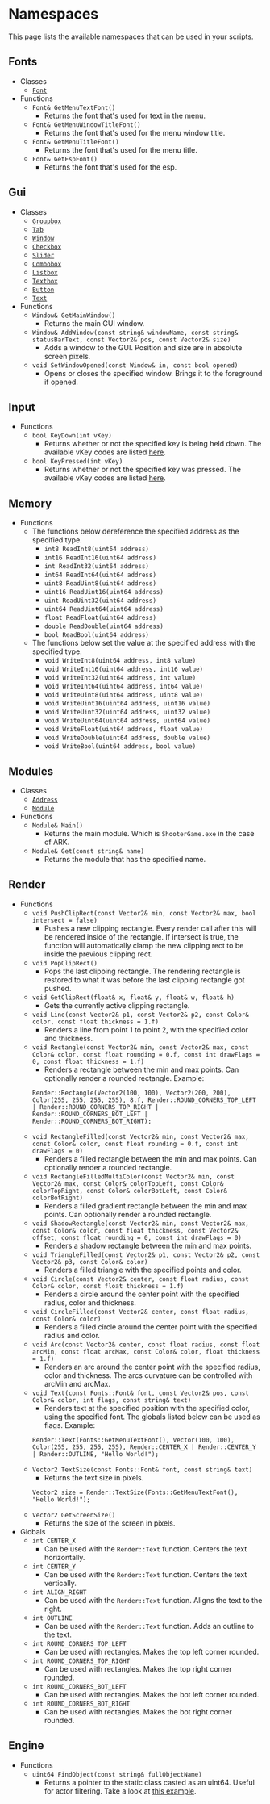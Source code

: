 # Namespaces
This page lists the available namespaces that can be used in your scripts.

## Fonts
- Classes
    - [`Font`](/classes?id=font)
- Functions
    - `Font& GetMenuTextFont()`
        - Returns the font that's used for text in the menu.
    - `Font& GetMenuWindowTitleFont()`
        - Returns the font that's used for the menu window title.
    - `Font& GetMenuTitleFont()`
        - Returns the font that's used for the menu title.
    - `Font& GetEspFont()`
        - Returns the font that's used for the esp.

## Gui
- Classes
    - [`Groupbox`](/classes?id=groupbox)
    - [`Tab`](/classes?id=tab)
    - [`Window`](/classes?id=window)
    - [`Checkbox`](/classes?id=checkbox)
    - [`Slider`](/classes?id=slider)
    - [`Combobox`](/classes?id=combobox)
    - [`Listbox`](/classes?id=listbox)
    - [`Textbox`](/classes?id=textbox)
    - [`Button`](/classes?id=button)
    - [`Text`](/classes?id=text)
- Functions
    - `Window& GetMainWindow()`
        - Returns the main GUI window.
    - `Window& AddWindow(const string& windowName, const string& statusBarText, const Vector2& pos, const Vector2& size)`
        - Adds a window to the GUI. Position and size are in absolute screen pixels.
    - `void SetWindowOpened(const Window& in, const bool opened)`
        - Opens or closes the specified window. Brings it to the foreground if opened.

## Input
- Functions
    - `bool KeyDown(int vKey)`
        - Returns whether or not the specified key is being held down. The available vKey codes are listed [here](https://learn.microsoft.com/en-us/windows/win32/inputdev/virtual-key-codes).
    - `bool KeyPressed(int vKey)`
        - Returns whether or not the specified key was pressed. The available vKey codes are listed [here](https://learn.microsoft.com/en-us/windows/win32/inputdev/virtual-key-codes).

## Memory
- Functions
    - The functions below dereference the specified address as the specified type.
        - `int8 ReadInt8(uint64 address)`
        - `int16 ReadInt16(uint64 address)`
        - `int ReadInt32(uint64 address)`
        - `int64 ReadInt64(uint64 address)`
        - `uint8 ReadUint8(uint64 address)`
        - `uint16 ReadUint16(uint64 address)`
        - `uint ReadUint32(uint64 address)`
        - `uint64 ReadUint64(uint64 address)`
        - `float ReadFloat(uint64 address)`
        - `double ReadDouble(uint64 address)`
        - `bool ReadBool(uint64 address)`
    - The functions below set the value at the specified address with the specified type.
        - `void WriteInt8(uint64 address, int8 value)`
        - `void WriteInt16(uint64 address, int16 value)`
        - `void WriteInt32(uint64 address, int value)`
        - `void WriteInt64(uint64 address, int64 value)`
        - `void WriteUint8(uint64 address, uint8 value)`
        - `void WriteUint16(uint64 address, uint16 value)`
        - `void WriteUint32(uint64 address, uint32 value)`
        - `void WriteUint64(uint64 address, uint64 value)`
        - `void WriteFloat(uint64 address, float value)`
        - `void WriteDouble(uint64 address, double value)`
        - `void WriteBool(uint64 address, bool value)`

## Modules
- Classes
    - [`Address`](/classes?id=address)
    - [`Module`](/classes?id=module)
- Functions
    - `Module& Main()`
        - Returns the main module. Which is `ShooterGame.exe` in the case of ARK.
    - `Module& Get(const string& name)`
        - Returns the module that has the specified name.

## Render
- Functions
    - `void PushClipRect(const Vector2& min, const Vector2& max, bool intersect = false)`
        - Pushes a new clipping rectangle. Every render call after this will be rendered inside of the rectangle. If intersect is true, the function will automatically clamp the new clipping rect to be inside the previous clipping rect.
    - `void PopClipRect()`
        - Pops the last clipping rectangle. The rendering rectangle is restored to what it was before the last clipping rectangle got pushed.
    - `void GetClipRect(float& x, float& y, float& w, float& h)`
        - Gets the currently active clipping rectangle.
    - `void Line(const Vector2& p1, const Vector2& p2, const Color& color, const float thickness = 1.f)`
        - Renders a line from point 1 to point 2, with the specified color and thickness.
    - `void Rectangle(const Vector2& min, const Vector2& max, const Color& color, const float rounding = 0.f, const int drawFlags = 0, const float thickness = 1.f)`
        - Renders a rectangle between the min and max points. Can optionally render a rounded rectangle. Example:
        ```angelscript
        Render::Rectangle(Vector2(100, 100), Vector2(200, 200), Color(255, 255, 255, 255), 8.f, Render::ROUND_CORNERS_TOP_LEFT | Render::ROUND_CORNERS_TOP_RIGHT | Render::ROUND_CORNERS_BOT_LEFT | Render::ROUND_CORNERS_BOT_RIGHT);
        ```
    - `void RectangleFilled(const Vector2& min, const Vector2& max, const Color& color, const float rounding = 0.f, const int drawFlags = 0)`
        - Renders a filled rectangle between the min and max points. Can optionally render a rounded rectangle.
    - `void RectangleFilledMultiColor(const Vector2& min, const Vector2& max, const Color& colorTopLeft, const Color& colorTopRight, const Color& colorBotLeft, const Color& colorBotRight)`
        - Renders a filled gradient rectangle between the min and max points. Can optionally render a rounded rectangle.
    - `void ShadowRectangle(const Vector2& min, const Vector2& max, const Color& color, const float thickness, const Vector2& offset, const float rounding = 0, const int drawFlags = 0)`
        - Renders a shadow rectangle between the min and max points.
    - `void TriangleFilled(const Vector2& p1, const Vector2& p2, const Vector2& p3, const Color& color)`
        - Renders a filled triangle with the specified points and color.
    - `void Circle(const Vector2& center, const float radius, const Color& color, const float thickness = 1.f)`
        - Renders a circle around the center point with the specified radius, color and thickness.
    - `void CircleFilled(const Vector2& center, const float radius, const Color& color)`
        - Renders a filled circle around the center point with the specified radius and color.
    - `void Arc(const Vector2& center, const float radius, const float arcMin, const float arcMax, const Color& color, float thickness = 1.f)`
        - Renders an arc around the center point with the specified radius, color and thickness. The arcs curvature can be controlled with arcMin and arcMax.
    - `void Text(const Fonts::Font& font, const Vector2& pos, const Color& color, int flags, const string& text)`
        - Renders text at the specified position with the specified color, using the specified font. The globals listed below can be used as flags. Example:
        ```angelscript
        Render::Text(Fonts::GetMenuTextFont(), Vector(100, 100), Color(255, 255, 255, 255), Render::CENTER_X | Render::CENTER_Y | Render::OUTLINE, "Hello World!");
        ```
    - `Vector2 TextSize(const Fonts::Font& font, const string& text)`
        - Returns the text size in pixels.
        ```angelscript
        Vector2 size = Render::TextSize(Fonts::GetMenuTextFont(), "Hello World!");
        ```
    - `Vector2 GetScreenSize()`
        - Returns the size of the screen in pixels.
- Globals
    - `int CENTER_X`
        - Can be used with the `Render::Text` function. Centers the text horizontally.
    - `int CENTER_Y`
        - Can be used with the `Render::Text` function. Centers the text vertically.
    - `int ALIGN_RIGHT`
        - Can be used with the `Render::Text` function. Aligns the text to the right.
    - `int OUTLINE`
        - Can be used with the `Render::Text` function. Adds an outline to the text.
    - `int ROUND_CORNERS_TOP_LEFT`
        - Can be used with rectangles. Makes the top left corner rounded.
    - `int ROUND_CORNERS_TOP_RIGHT`
        - Can be used with rectangles. Makes the top right corner rounded.
    - `int ROUND_CORNERS_BOT_LEFT`
        - Can be used with rectangles. Makes the bot left corner rounded.
    - `int ROUND_CORNERS_BOT_RIGHT`
        - Can be used with rectangles. Makes the bot right corner rounded.

## Engine
- Functions
    - `uint64 FindObject(const string& fullObjectName)`
        - Returns a pointer to the static class casted as an uint64. Useful for actor filtering. Take a look at [this example](/examples?id=filtering-actors).